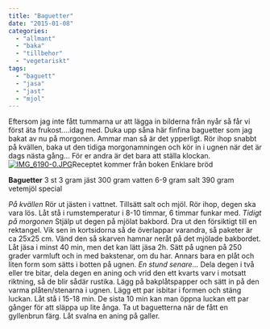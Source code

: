 ```yaml
---
title: "Baguetter"
date: "2015-01-08"
categories: 
  - "allmant"
  - "baka"
  - "tillbehor"
  - "vegetariskt"
tags: 
  - "baguett"
  - "jasa"
  - "jast"
  - "mjol"
---
```


Eftersom jag inte fått tummarna ur att lägga in bilderna från nyår så får vi först äta frukost....idag med. Duka upp såna här finfina baguetter som jag bakat av nu på morgonen. Ammar man så är det ypperligt. Rör ihop snabbt på kvällen, baka ut den tidiga morgonamningen och kör in i ugnen när det är dags nästa gång... För er andra är det bara att ställa klockan.[![IMG_6190-0.JPG](images/IMG_6190-0-768x1024.jpg)](http://import.local/wp-content/uploads/2015/01/IMG_6190-0.jpg)Receptet kommer från boken Enklare bröd

**Baguetter** 3 st 3 gram jäst 300 gram vatten 6-9 gram salt 390 gram vetemjöl special

_På kvällen_ Rör ut jästen i vattnet. Tillsätt salt och mjöl. Rör ihop, degen ska vara lös. Låt stå i rumstemperatur i 8-10 timmar, 6 timmar funkar med. _Tidigt på morgonen_ Stjälp ut degen på mjölat bakbord. Dra ut den försiktigt till en rektangel. Vik sen in kortsidorna så de överlappar varandra, så paketer är ca 25x25 cm. Vänd den så skarven hamnar neråt på det mjölade bakbordet. Låt jäsa i minst 40 min, men det kan lätt jäsa 2h. Sätt på ugnen på 250 grader varmluft och in med bakstenar, om du har. Annars bara en plåt och liten form som sätts i botten på ugnen. _En stund senare..._ Dela degen i två eller tre bitar, dela degen en aning och vrid den ett kvarts varv i motsatt riktning, så de blir sådär rustika. Lägg på bakplåtspapper och sätt in på den varma plåten/stenarna i ugnen. Lägg ett par isbitar i formen och stäng luckan. Låt stå i 15-18 min. De sista 10 min kan man öppna luckan ett par gånger för att släppa up lite ånga. Ta ut baguetterna när de fått en gyllenbrun färg. Låt svalna en aning på galler.
